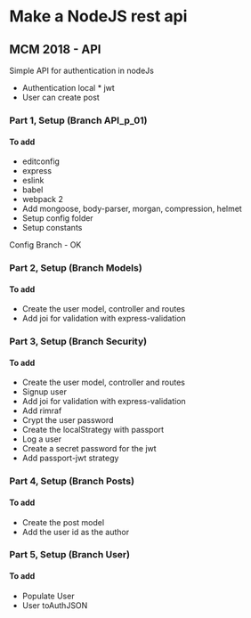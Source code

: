 # Make a NodeJS rest api
## MCM 2018 - API

Simple API for authentication in nodeJs

 - Authentication local * jwt
 - User can create post

 ### Part 1, Setup (Branch API_p_01)
 #### To add
 - editconfig
 - express
 - eslink
 - babel
 - webpack 2 
 - Add mongoose, body-parser, morgan, compression, helmet
 - Setup config folder
 - Setup constants

Config Branch - OK

 ### Part 2, Setup (Branch Models)
 #### To add
 - Create the user model, controller and routes
 - Add joi for validation with express-validation


### Part 3, Setup (Branch Security)
#### To add
 - Create the user model, controller and routes
 - Signup user
 - Add joi for validation with express-validation
 - Add rimraf 
 - Crypt the user password
 - Create the localStrategy with passport
 - Log a user
 - Create a secret password for the jwt
 - Add passport-jwt strategy


### Part 4, Setup (Branch Posts)
#### To add
- Create the post model
- Add the user id as the author


### Part 5, Setup (Branch User)
#### To add
- Populate User
- User toAuthJSON
